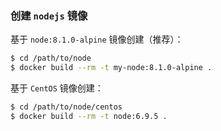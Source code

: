 ### 创建 `nodejs` 镜像

基于 `node:8.1.0-alpine` 镜像创建（推荐）：
```bash
$ cd /path/to/node
$ docker build --rm -t my-node:8.1.0-alpine .
```

基于 `CentOS` 镜像创建：
```bash
$ cd /path/to/node/centos
$ docker build --rm -t node:6.9.5 .
```
